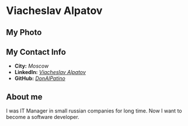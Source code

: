 # Viacheslav Alpatov

## My Photo

## My Contact Info

* **City:** *Moscow*
* **LinkedIn:** *[Viacheslav Alpatov](https://www.linkedin.com/in/viacheslav-alpatov/)*
* **GitHub:** *[DonAlPatino](https://github.com/DonAlPatino)*


## About me

I was IT Manager in small russian companies for long time. Now I want to become a software developer.